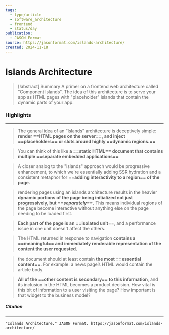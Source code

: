 ```yaml
---
tags:
  - type/article
  - software_architecture
  - frontend
  - status/day
publication:
  - JASON Format
source: https://jasonformat.com/islands-architecture/
created: 2024-11-18
---
```

# Islands Architecture

> [!abstract] Summary
> A primer on a frontend web architecture called "Component Islands". The idea of this architecture is to serve your app as HTML pages with "placeholder" islands that contain the dynamic parts of your app.
### Highlights
---
> The general idea of an “Islands” architecture is deceptively simple: **render ==HTML pages on the server==, and inject ==placeholders== or slots around highly ==dynamic regions.==**

> You can think of this like **a ==static HTML== document that contains multiple ==separate embedded applications==**

> A closer analog to the "islands" approach would be progressive enhancement, to which we're essentially adding SSR hydration and a consistent metaphor for ==**adding interactivity to a region== of the page.**

> rendering pages using an islands architecture results in the heavier **dynamic portions of the page being initialized not just progressively, but ==_separately==_.** This means individual regions of the page become interactive without anything else on the page needing to be loaded first.

> **Each part of the page is an ==isolated unit**==, and a performance issue in one unit doesn't affect the others.

> The HTML returned in response to navigation **contains a ==meaningful== and immediately renderable representation of the content the user requested.**

> the document should at least contain **the most ==essential content==.** For example: a news page’s HTML would contain the article body

> **All of the ==other content is secondary== to this information**, and its inclusion in the HTML becomes a product decision. How vital is this bit of information to a user visiting the page? How important is that widget to the business model?
##### **Citation**
---
```
"Islands Architecture." JASON Format. https://jasonformat.com/islands-architecture/
```